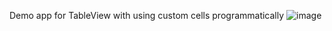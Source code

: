 Demo app for TableView with using custom cells programmatically
![image](https://github.com/mertozseven/ProgrammaticCustomTableView/assets/75128197/5b10a2be-b1f4-4565-bfeb-5e3ae77f84fe)

